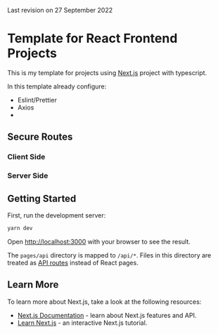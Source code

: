 Last revision on 27 September 2022

# Template for React Frontend Projects
This is my template for projects using [Next.js](https://nextjs.org/) project with typescript.

In this template already configure:
- Eslint/Prettier
- Axios
- 

## Secure Routes
### Client Side

### Server Side

## Getting Started

First, run the development server:

```bash
yarn dev
```

Open [http://localhost:3000](http://localhost:3000) with your browser to see the result.

The `pages/api` directory is mapped to `/api/*`. Files in this directory are treated as [API routes](https://nextjs.org/docs/api-routes/introduction) instead of React pages.

## Learn More

To learn more about Next.js, take a look at the following resources:

- [Next.js Documentation](https://nextjs.org/docs) - learn about Next.js features and API.
- [Learn Next.js](https://nextjs.org/learn) - an interactive Next.js tutorial.

